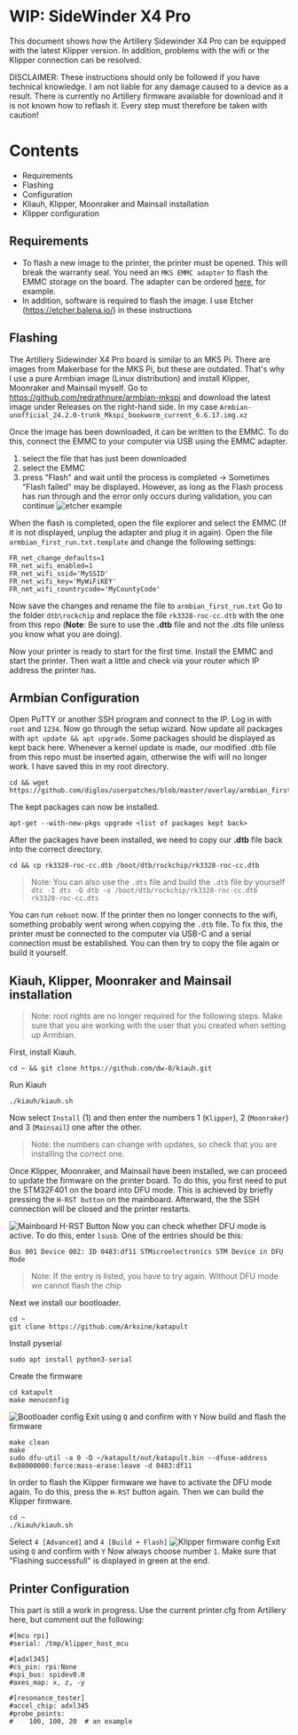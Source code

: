 # WIP: SideWinder X4 Pro

This document shows how the Artillery Sidewinder X4 Pro can be equipped with the latest Klipper version. In addition, problems with the wifi or the Klipper connection can be resolved.

DISCLAIMER: These instructions should only be followed if you have technical knowledge. I am not liable for any damage caused to a device as a result. There is currently no Artillery firmware available for download and it is not known how to reflash it. Every step must therefore be taken with caution!

# Contents

 - Requirements
 - Flashing
 - Configuration
 - Kliauh, Klipper, Moonraker and Mainsail installation
 - Klipper configuration

## Requirements

- To flash a new image to the printer, the printer must be opened. This will break the warranty seal.
You need an `MKS EMMC adapter` to flash the EMMC storage on the board.
The adapter can be ordered [here](https://de.aliexpress.com/item/1005005614719377.html), for example.
- In addition, software is required to flash the image. I use Etcher (https://etcher.balena.io/) in these instructions

## Flashing
The Artillery Sidewinder X4 Pro board is similar to an MKS Pi. There are images from Makerbase for the MKS Pi, but these are outdated. That's why I use a pure Armbian image (Linux distribution) and install Klipper, Moonraker and Mainsail myself.
Go to https://github.com/redrathnure/armbian-mkspi and download the latest image under Releases on the right-hand side. In my case `Armbian-unofficial_24.2.0-trunk_Mkspi_bookworm_current_6.6.17.img.xz`

Once the image has been downloaded, it can be written to the EMMC. To do this, connect the EMMC to your computer via USB using the EMMC adapter.
1. select the file that has just been downloaded
2. select the EMMC
3. press "Flash" and wait until the process is completed -> Sometimes "Flash failed" may be displayed. However, as long as the Flash process has run through and the error only occurs during validation, you can continue
![etcher example](https://i.imgur.com/IDD2Ax7.png)

When the flash is completed, open the file explorer and select the EMMC (If it is not displayed, unplug the adapter and plug it in again).
Open the file `armbian_first_run.txt.template` and change the following settings:
```
FR_net_change_defaults=1
FR_net_wifi_enabled=1
FR_net_wifi_ssid='MySSID'
FR_net_wifi_key='MyWiFiKEY'
FR_net_wifi_countrycode='MyCountyCode'
```
Now save the changes and rename the file to `armbian_first_run.txt`
Go to the folder `dtb\rockchip` and replace the file `rk3328-roc-cc.dtb`  with the one from this repo (**Note**: Be sure to use the **.dtb** file and not the .dts file unless you know what you are doing). 

Now your printer is ready to start for the first time. Install the EMMC and start the printer. Then wait a little and check via your router which IP address the printer has.

## Armbian Configuration

Open PuTTY or another SSH program and connect to the IP. Log in with `root` and `1234`. Now go through the setup wizard.
Now update all packages with `apt update && apt upgrade`.
Some packages should be displayed as kept back here. Whenever a kernel update is made, our modified .dtb file from this repo must be inserted again, otherwise the wifi will no longer work. I have saved this in my root directory.
```
cd && wget https://github.com/diglos/userpatches/blob/master/overlay/armbian_first_run.txt
```
The kept packages can now be installed.
```
apt-get --with-new-pkgs upgrade <list of packages kept back>
```
After the packages have been installed, we need to copy our **.dtb** file back into the correct directory.
```
cd && cp rk3328-roc-cc.dtb /boot/dtb/rockchip/rk3328-roc-cc.dtb
```
> Note: You can also use the `.dts` file and build the `.dtb` file by yourself
> ``
> dtc -I dts -O dtb -o /boot/dtb/rockchip/rk3328-roc-cc.dtb rk3328-roc-cc.dts
> ``

You can run `reboot` now. If the printer then no longer connects to the wifi, something probably went wrong when copying the `.dtb` file. To fix this, the printer must be connected to the computer via USB-C and a serial connection must be established. You can then try to copy the file again or build it yourself.

## Kiauh, Klipper, Moonraker and Mainsail installation

> Note: root rights are no longer required for the following steps. Make sure that you are working with the user that you created when setting up Armbian.

First, install Kiauh.
```
cd ~ && git clone https://github.com/dw-0/kiauh.git
```
Run Kiauh
```
./kiauh/kiauh.sh
```
Now select `Install` (1) and then enter the numbers 1 (`Klipper`), 2 (`Moonraker`) and 3 (`Mainsail`) one after the other. 
> Note: the numbers can change with updates, so check that you are installing the correct one.

Once Klipper, Moonraker, and Mainsail have been installed, we can proceed to update the firmware on the printer board. To do this, you first need to put the STM32F401 on the board into DFU mode. This is achieved by briefly pressing the `H-RST button` on the mainboard. Afterward, the the SSH connection will be closed and the printer restarts.

![Mainboard H-RST Button](https://i.imgur.com/ysIb2z8.png)
Now you can check whether DFU mode is active. To do this, enter `lsusb`. One of the entries should be this:
```
Bus 001 Device 002: ID 0483:df11 STMicroelectronics STM Device in DFU Mode
```
> Note: If the entry is listed, you have to try again. Without DFU mode we cannot flash the chip

Next we install our bootloader.
```
cd ~
git clone https://github.com/Arksine/katapult
```
Install pyserial
```
sudo apt install python3-serial
```
Create the firmware
```
cd katapult
make menuconfig
```
![Bootloader config](https://i.imgur.com/mAyfBTM.png)
Exit using `Q`  and confirm with `Y`
Now build and flash the firmware
```
make clean
make
sudo dfu-util -a 0 -D ~/katapult/out/katapult.bin --dfuse-address 0x08000000:force:mass-erase:leave -d 0483:df11
```
In order to flash the Klipper firmware we have to activate the DFU mode again. To do this, press the `H-RST` button again. Then we can build the Klipper firmware.
```
cd ~
./kiauh/kiauh.sh
```
Select `4 [Advanced]` and `4 [Build + Flash]`
![Klipper firmware config](https://i.imgur.com/qXt8uVz.png)
Exit using `Q`  and confirm with `Y`
Now always choose number `1`. Make sure that "Flashing successfull" is displayed in green at the end.


## Printer Configuration
This part is still a work in progress. Use the current printer.cfg from Artillery here, but comment out the following:
```
#[mcu rpi]
#serial: /tmp/klipper_host_mcu

#[adxl345]
#cs_pin: rpi:None
#spi_bus: spidev0.0
#axes_map: x, z, -y

#[resonance_tester]
#accel_chip: adxl345
#probe_points:
#    100, 100, 20  # an example
```
